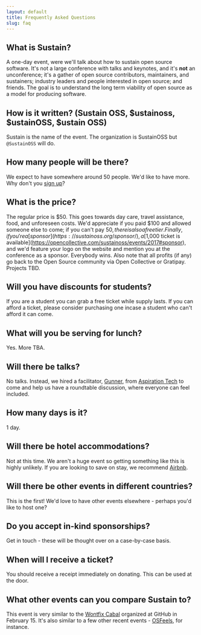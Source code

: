 ```yaml
---
layout: default
title: Frequently Asked Questions
slug: faq
---
```


## What is Sustain?

A one-day event, were we'll talk about how to sustain open source software. It's not a large conference with talks and keynotes, and it's **not** an unconference; it's a gather of open source contributors, maintainers, and sustainers; industry leaders and people interested in open source; and friends. The goal is to understand the long term viability of open source as a model for producing software.

## How is it written? (Sustain OSS, $ustainoss, $ustainOSS, $ustain OSS)

Sustain is the name of the event. The organization is SustainOSS but `@SustainOSS` will do.

## How many people will be there?

We expect to have somewhere around 50 people. We'd like to have more. Why don't you [sign up](https://opencollective.com/sustainoss/events/2017)?

## What is the price?

The regular price is $50. This goes towards day care, travel assistance, food, and unforeseen costs. We'd appreciate if you paid $100 and allowed someone else to come; if you can't pay $50, there is also a free tier. Finally, if you're a [sponsor](https://sustainoss.org/sponsor/), a [$1,000 ticket is available](https://opencollective.com/sustainoss/events/2017#sponsor), and we'd feature your logo on the website and mention you at the conference as a sponsor. Everybody wins. Also note that all profits (if any) go back to the Open Source community via Open Collective or Gratipay. Projects TBD.

## Will you have discounts for students?

If you are a student you can grab a free ticket while supply lasts. If you can afford a ticket, please consider purchasing one incase a student who can't afford it can come.

## What will you be serving for lunch?

Yes. More TBA.

## Will there be talks?

No talks. Instead, we hired a facilitator, [Gunner](https://aspirationtech.org/about/people/gunner), from [Aspiration Tech](https://aspirationtech.org/) to come and help us have a roundtable discussion, where everyone can feel included.

## How many days is it?

1 day.

## Will there be hotel accommodations?

Not at this time. We aren't a huge event so getting something like this is highly unlikely. If you are looking to save on stay, we recommend [Airbnb](https://www.airbnb.com/s/San-Francisco--CA).

## Will there be other events in different countries?

This is the first! We'd love to have other events elsewhere - perhaps you'd like to host one?

## Do you accept in-kind sponsorships?

Get in touch - these will be thought over on a case-by-case basis.

## When will I receive a ticket?

You should receive a receipt immediately on donating. This can be used at the door.

## What other events can you compare Sustain to?

This event is very similar to the [Wontfix Cabal](https://maintainerati.org/) organized at GitHub in February 15. It's also similar to a few other recent events - [OSFeels](http://www.osfeels.com/), for instance.
